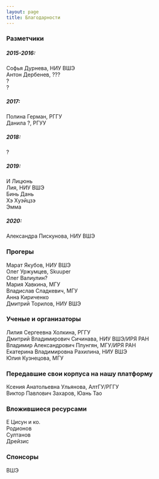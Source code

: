 ```yaml
---
layout: page
title: Благодарности
---
```


### Разметчики
##### 2015-2016:
Софья Дурнева, НИУ ВШЭ    
Антон Дербенев, ???    
?    
?    
##### 2017:
Полина Герман, РГГУ    
Данила ?, РГУУ    
##### 2018:
?    
##### 2019:
И Лицюнь    
Лия, НИУ ВШЭ    
Бинь Дань    
Хэ Хуэйцзэ    
Эмма    
##### 2020:
Александра Пискунова, НИУ ВШЭ    

### Прогеры
Марат Якубов, НИУ ВШЭ     
Олег Уржумцев, Skuuper   
Олег Валиулин?    
Мария Хавкина, МГУ    
Владислав Сладкевич, МГУ    
Анна Кириченко    
Дмитрий Торилов, НИУ ВШЭ        

### Ученые и организаторы
Лилия Сергеевна Холкина, РГГУ    
Дмитрий Владимирович Сичинава, НИУ ВШЭ/ИРЯ РАН    
Владимир Александрович Плунгян, МГУ/ИРЯ РАН  
Екатерина Владимировна Рахилина, НИУ ВШЭ   
Юлия Кузнецова, МГУ    

### Передавшие свои корпуса на нашу платформу
Ксения Анатольевна Ульянова, АлтГУ/РГГУ    
Виктор Павлович Захаров, Юань Тао    

### Вложившиеся ресурсами
Е Цисун и ко.    
Родионов    
Султанов    
Дрейзис    

### Спонсоры
ВШЭ    
